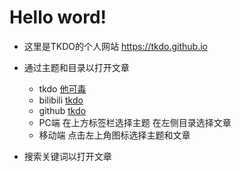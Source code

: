 # Hello word!

-  这里是TKDO的个人网站 <https://tkdo.github.io>

- 通过主题和目录以打开文章
    - tkdo [他可毒](https://tkdo.github.io)
    - bilibili [tkdo](https://space.bilibili.com/326612675)
    - github [tkdo](https://github.com/tkdo/)
    - PC端 在上方标签栏选择主题 在左侧目录选择文章
    - 移动端 点击左上角图标选择主题和文章
    
- 搜索关键词以打开文章


